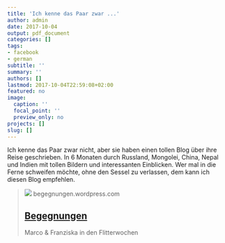 ```yaml
---
title: 'Ich kenne das Paar zwar ...'
author: admin
date: 2017-10-04
output: pdf_document
categories: []
tags:
- facebook
- german
subtitle: ''
summary: ''
authors: []
lastmod: 2017-10-04T22:59:08+02:00
featured: no
image:
  caption: ''
  focal_point: ''
  preview_only: no
projects: []
slug: []
---
```

Ich kenne das Paar zwar nicht, aber sie haben einen tollen Blog über ihre Reise geschrieben. In 6 Monaten durch Russland, Mongolei, China, Nepal und Indien mit tollen Bildern und interessanten Einblicken. Wer mal in die Ferne schweifen möchte, ohne den Sessel zu verlassen, dem kann ich diesen Blog empfehlen.
> [![](https://s0.wp.com/i/blank.jpg)](https://begegnungen.wordpress.com/)
> begegnungen.wordpress.com
> ## [Begegnungen](https://begegnungen.wordpress.com/)
>
>Marco & Franziska in den Flitterwochen

